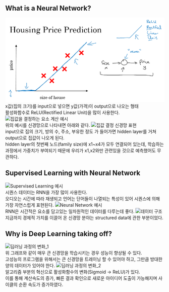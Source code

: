 ## What is a Neural Network?
![집값에 따른 가격 예측](./img/week1_01.PNG)  
x값(집의 크기)를 input으로 넣으면 y값(가격)이 output으로 나오는 형태  
활성화함수로 ReLU(Rectified Linear Unit)을 많이 사용한다.
![집값을 결정하는 요소 계산 예시](https://user-images.githubusercontent.com/39797969/73122299-8f642180-3fc6-11ea-8f3f-37be257f877e.PNG)  
위의 예시를 신경망으로 나타내면 아래와 같다.
![집값 결정 신경망 표현](https://user-images.githubusercontent.com/39797969/73122314-b6225800-3fc6-11ea-8646-8f8f9cc31e1a.PNG)  
input으로 집의 크기, 방의 수, 주소, 부유한 정도 가 들어가면 hidden layer를 거쳐 output으로 집값이 나오게 된다.  
hidden layer의 첫번째 노드(family size)에 x1~x4가 모두 연결되어 있는데, 학습하는 과정에서 가중치가 부여되기 때문에 우리가 x1,x2와만 관련있을 것으로 예측했어도 무관하다.
## Supervised Learning with Neural Network
![Supervised Learning 예시](https://user-images.githubusercontent.com/39797969/73122320-c0dced00-3fc6-11ea-827e-208d75e2ac32.PNG)  
시퀀스 데이터는 RNN을 가장 많이 사용한다.  
오디오는 시간에 따라 재생되고 언어는 단어들이 나열되는 특성이 있어 시퀀스에 의해 가장 자연스럽게 표현된다.
![Neural Network 예시](https://user-images.githubusercontent.com/39797969/73122328-ce927280-3fc6-11ea-8afd-ba7510e467ad.PNG)  
RNN은 시간적은 요소를 담고있는 일차원적인 데이터를 다루는데 좋다.
![데이터 구조](https://user-images.githubusercontent.com/39797969/73122336-d94d0780-3fc6-11ea-9cc6-13e456943a16.PNG)  
지금까지 경체적 가치를 이끌어 온 신경망 분야는 structured data에 관한 부분이었다.
## Why is Deep Learning taking off?
![딥러닝 과정의 변화_1](https://user-images.githubusercontent.com/39797969/73122337-e5d16000-3fc6-11ea-8db6-95c1f9f3a1d8.PNG)  
위 그래프와 같이 매우 큰 신경망을 학습시키는 경우 성능이 향상될 수 있다.  
고성능의 프로그램을 위해서는 큰 신경망을 트레이닝 할 수 있어야 하고, 그만큼 방대한 양의 데이터가 있어야 한다.
![딥러닝 과정의 변화_2](https://user-images.githubusercontent.com/39797969/73122341-eff35e80-3fc6-11ea-82b4-00fcbb49f759.PNG)  
알고리즘 부분의 혁신으로 활성화함수의 변화(Sigmoid -> ReLU)가 있다.  
이를 통해 계산속도의 증가, 빠른 결과 확인으로 새로운 아이디어 도출이 가능해지며 사이클의 순환 속도가 증가하였다.
